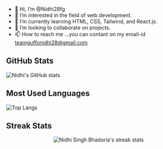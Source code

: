 - 👋 Hi, I’m @Nidhi28fg
- 👀 I’m interested in the field of web development. 
- 🌱 I’m currently learning HTML, CSS, Tailwind, and React.js.
- 💞️ I’m looking to collaborate on projects.
- 📫 How to reach me ...you can contant on my email-id teamguffonidhi28@gmail.com
## GitHub Stats
![Nidhi's GitHub stats](https://github-readme-stats.vercel.app/api?username=Nidhi28fg&show_icons=true&count_private=true)

## Most Used Languages
![Top Langs](https://github-readme-stats.vercel.app/api/top-langs/?username=Nidhi28fg&layout=compact)

## Streak Stats

<p align="center">
  <img src="https://github-readme-streak-stats.herokuapp.com/?user=Nidhi28fg" alt="Nidhi Singh Bhadoria's streak stats" />
</p>

